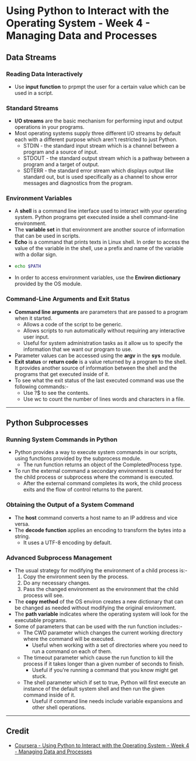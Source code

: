 # Using Python to Interact with the Operating System - Week 4 - Managing Data and Processes

## Data Streams
### Reading Data Interactively
* Use **input function** to prpmpt the user for a certain value which can be used in a script.

### Standard Streams
* **I/O streams** are the basic mechanism for performing input and output operations in your programs.
* Most operating systems supply three different I/O streams by default each with a different purpose which aren't restricted to just Python.
  * STDIN - the standard input stream which is a channel between a program and a source of input.
  * STDOUT - the standard output stream which is a pathway between a program and a target of output.
  * SDTERR - the standard error stream which displays output like standard out, but is used specifically as a channel to show error messages and diagnostics from the program.
  
### Environment Variables
* A **shell** is a command line interface used to interact with your operating system. Python programs get executed inside a shell command-line environment.
* The **variable set** in that environment are another source of information that can be used in scripts.
* **Echo** is a command that prints texts in Linux shell. In order to access the value of the variable in the shell, use a prefix and name of the variable with a dollar sign.
* ```Bash
  echo $PATH
  ```
* In order to access environment variables, use the **Environ dictionary** provided by the OS module.

### Command-Line Arguments and Exit Status
* **Command line arguments** are parameters that are passed to a program when it started.
  * Allows a code of the script to be generic.
  * Allows scripts to run automatically without requiring any interactive user input.
  * Useful for system administration tasks as it allow us to specify the information that we want our program to use.
* Parameter values can be accessed using the **argv** in the **sys** module.
* **Exit status** or **return code** is a value returned by a program to the shell. It provides another source of information between the shell and the programs that get executed inside of it.
* To see what the exit status of the last executed command was use the following commands:-
  * Use ?$ to see the contents.
  * Use wc to count the number of lines words and characters in a file.
  
---

## Python Subprocesses
### Running System Commands in Python
* Python provides a way to execute system commands in our scripts, using functions provided by the subprocess module.
  * The run function returns an object of the CompletedProcess type.
* To run the external command a secondary environment is created for the child process or subprocess where the command is executed.
  * After the external command completes its work, the child process exits and the flow of control returns to the parent. 
  
### Obtaining the Output of a System Command
* The **host** command converts a host name to an IP address and vice versa.
* The **decode function** applies an encoding to transform the bytes into a string.
  * It uses a UTF-8 encoding by default.
  
### Advanced Subprocess Management
* The usual strategy for modifying the environment of a child process is:-
  1. Copy the environment seen by the process.
  2. Do any necessary changes.
  3. Pass the changed environment as the environment that the child process will see.
* The **copy method** of the OS environ creates a new dictionary that can be changed as needed without modifying the original environment.
* The **path variable** indicates where the operating system will look for the executable programs.
* Some of parameters that can be used with the run function includes:-
  * The CWD parameter which changes the current working directory where the command will be executed.
    * Useful when working with a set of directories where you need to run a command on each of them.
  * The timeout parameter which cause the run function to kill the process if it takes longer than a given number of seconds to finish.
    * Useful if you're running a command that you know might get stuck.
  * The shell parameter which if set to true, Python will first execute an instance of the default system shell and then run the given command inside of it.
    * Useful if command line needs include variable expansions and other shell operations.

---
  
## Credit
* [Coursera - Using Python to Interact with the Operating System - Week 4 - Managing Data and Processes](https://www.coursera.org/learn/python-operating-system/home/week/4)
